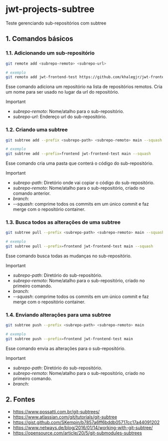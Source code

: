 # jwt-projects-subtree

Teste gerenciando sub-repositórios com subtree

## 1. Comandos básicos

### 1.1. Adicionando um sub-repositório

```bash
git remote add <subrepo-remoto> <subrepo-url>

# exemplo
git remoto add jwt-frontend-test https://github.com/khalegjr/jwt-frontend-test.git
```

Esse comando adiciona um repositório na lista de repositórios remotos. Cria um nome para ser usado no lugar da url do repositório.

> [!IMPORTANT]
>
> - *subrepo-remoto*: Nome/atalho para o sub-repositório.
> - *subrepo-url*: Endereço url do sub-repositório.

### 1.2. Criando uma subtree

```bash
git subtree add --prefix <subrepo-path> <subrepo-remoto> main --squash

# exemplo
git subtree add --prefix=frontend jwt-frontend-test main --squash
```

Esse comando cria uma pasta que conterá o código do sub-repositório.

> [!IMPORTANT]
>
> - *subrepo-path*: Diretório onde vai copiar o código do sub-repositório.
> - *subrepo-remoto*: Nome/atalho para o sub-repositório, criado no comando anterior.
> - *branch*:
> - *--squash*: comprime todos os commits em um único commit e faz merge com o repositório container.

### 1.3. Busca todos as alterações de uma subtree

```bash
git subtree pull --prefix <subrepo-path> <subrepo-remoto> main --squash

# exemplo
git subtree pull --prefix=frontend jwt-frontend-test main --squash
```

Esse comando busca todas as mudanças no sub-repositório.

> [!IMPORTANT]
>
> - *subrepo-path*: Diretório do sub-repositório.
> - *subrepo-remoto*: Nome/atalho para o sub-repositório, criado no primeiro comando.
> - *branch*:
> - *--squash*: comprime todos os commits em um único commit e faz merge com o repositório container.

### 1.4. Enviando alterações para uma subtree

```bash
git subtree push --prefix <subrepo-path> <subrepo-remoto> main

# exemplo
git subtree push --prefix=frontend jwt-frontend-test main
```

Esse comando envia as alterações para o sub-repositório.

> [!IMPORTANT]
>
> - *subrepo-path*: Diretório do sub-repositório.
> - *subrepo-remoto*: Nome/atalho para o sub-repositório, criado no primeiro comando.
> - *branch*:

## 2. Fontes

- <https://www.possatti.com.br/git-subtrees/>
- <https://www.atlassian.com/git/tutorials/git-subtree>
- <https://gist.github.com/SKempin/b7857a6ff6bddb05717cc17a44091202>
- <https://www.netways.de/blog/2016/01/14/working-with-git-subtree/>
- <https://opensource.com/article/20/5/git-submodules-subtrees>
